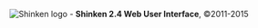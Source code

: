 ![Shinken logo](https://github.com/shinken-monitoring/mod-webui/blob/master/doc/logo_xxs.png) - **Shinken 2.4 Web User Interface**, ©2011-2015